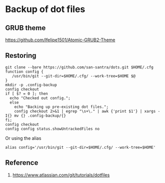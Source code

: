 # Backup of dot files

## GRUB theme
https://github.com/lfelipe1501/Atomic-GRUB2-Theme

## Restoring 
```
git clone --bare https://github.com/san-santra/dots.git $HOME/.cfg
function config {
   /usr/bin/git --git-dir=$HOME/.cfg/ --work-tree=$HOME $@
}
mkdir -p .config-backup
config checkout
if [ $? = 0 ]; then
  echo "Checked out config.";
  else
    echo "Backing up pre-existing dot files.";
    config checkout 2>&1 | egrep "\s+\." | awk {'print $1'} | xargs -I{} mv {} .config-backup/{}
fi;
config checkout
config config status.showUntrackedFiles no
```
Or using the alias
```
alias config='/usr/bin/git --git-dir=$HOME/.cfg/ --work-tree=$HOME'
```

## Reference
1. https://www.atlassian.com/git/tutorials/dotfiles
